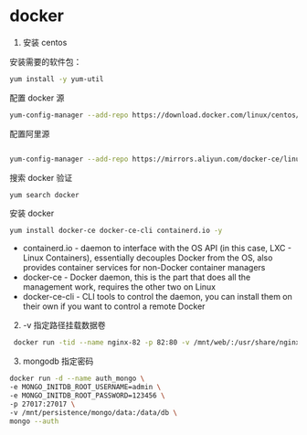# docker

1. 安装 centos

安装需要的软件包：

```bash
yum install -y yum-util
```

配置 docker 源

```bash
yum-config-manager --add-repo https://download.docker.com/linux/centos/docker-ce.repo

```

配置阿里源

```bash

yum-config-manager --add-repo https://mirrors.aliyun.com/docker-ce/linux/centos/docker-ce.repo
```

搜索 docker 验证

```bash
yum search docker
```

安装 docker

```bash
yum install docker-ce docker-ce-cli containerd.io -y
```

- containerd.io - daemon to interface with the OS API (in this case, LXC - Linux Containers), essentially decouples Docker from the OS, also provides container services for non-Docker
  container managers
- docker-ce - Docker daemon, this is the part that does all the management work, requires the
  other two on Linux
- docker-ce-cli - CLI tools to control the daemon, you can install them on their own if you want
  to control a remote Docker

2. -v 指定路径挂载数据卷

```bash
 docker run -tid --name nginx-82 -p 82:80 -v /mnt/web/:/usr/share/nginx/html nginx
```

3. mongodb 指定密码

```bash
docker run -d --name auth_mongo \
-e MONGO_INITDB_ROOT_USERNAME=admin \
-e MONGO_INITDB_ROOT_PASSWORD=123456 \
-p 27017:27017 \
-v /mnt/persistence/mongo/data:/data/db \
mongo --auth
```
